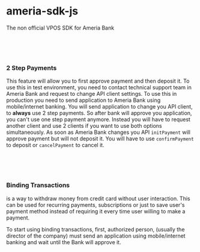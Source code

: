 # ameria-sdk-js
The non official VPOS SDK for Ameria Bank

<br/>
<br/>
<br/>

### 2 Step Payments
This feature will allow you to first approve payment and then deposit it. To use this in test environment, you need
to contact technical support team in Ameria Bank and request to change API client settings. To use this in production
you need to send application to Ameria Bank using mobile/internet banking. You will send application to change you API client,
to **always** use 2 step payments. So after bank will approve you application, you can't use one step payment anymore.
Instead you will have to request another client and use 2 clients if you want to use both options simultaneously.
As soon as Ameria Bank changes you API `initPayment` will approve payment but will not deposit it. You will have to use
`confirmPayment` to deposit or `cancelPayment` to cancel it.


<br/>
<br/>
<br/>

### Binding Transactions
is a way to withdraw money from credit card without user interaction. This can be
used for recurring payments, subscriptions or just to save user's payment method instead of requiring it
every time user willing to make a payment.

To start using binding transactions, first, authorized person, (usually the director of the company) must
send an application using mobile/internet banking and wait until the Bank will approve it.
